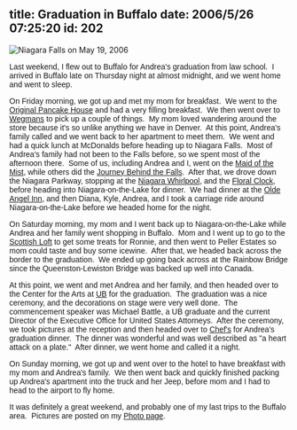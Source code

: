 title: Graduation in Buffalo
date: 2006/5/26 07:25:20
id: 202
---
![Niagara Falls on May 19, 2006](/journal_images/DSC00863.jpg)

<font face="Arial">Last weekend, I flew out to Buffalo for Andrea's graduation from law school.  I arrived in Buffalo late on Thursday night at almost midnight, and we went home and went to sleep.</font>

<font face="Arial">On Friday morning, we got up and met my mom for breakfast.  We went to the [Original Pancake House](http://www.insiderpages.com/profiles/OriginalPancakeHouse-aPUrmSP5Tq_aL7sTimhH3w/) and had a very filling breakfast.  We then went over to [Wegmans](http://www.wegmans.com/) to pick up a couple of things.  My mom loved wandering around the store because it's so unlike anything we have in Denver.  At this point, Andrea's family called and we went back to her apartment to meet them.  We went and had a quick lunch at McDonalds before heading up to Niagara Falls.  Most of Andrea's family had not been to the Falls before, so we spent most of the afternoon there.  Some of us, including Andrea and I, went on the [Maid of the Mist](http://www.maidofthemist.com/), while others did the [Journey Behind the Falls](http://www.niagaraparks.com/nfgg/behindthefalls.php).  After that, we drove down the Niagara Parkway, stopping at the [Niagara Whirlpool](http://www.niagaraparks.com/nfgg/aerocar.php), and the [Floral Clock](http://www.niagaraparks.com/nature/floralclock.php), before heading into Niagara-on-the-Lake for dinner.  We had dinner at the [Olde Angel Inn](http://www.angel-inn.com/), and then Diana, Kyle, Andrea, and I took a carriage ride around Niagara-on-the-Lake before we headed home for the night.</font>

<font face="Arial">On Saturday morning, my mom and I went back up to Niagara-on-the-Lake while Andrea and her family went shopping in Buffalo.  Mom and I went up to go to the [Scottish Loft](http://www.scottishloft.com/) to get some treats for Ronnie, and then went to Peller Estates so mom could taste and buy some icewine.  After that, we headed back across the border to the graduation.  We ended up going back across at the Rainbow Bridge since the Queenston-Lewiston Bridge was backed up well into Canada. </font>

<font face="Arial">At this point, we went and met Andrea and her family, and then headed over to the Center for the Arts at [UB](http://www.law.buffalo.edu/) for the graduation.  The graduation was a nice ceremony, and the decorations on stage were very well done.  The commencement speaker was Michael Battle, a UB graduate and the current Director of the Executive Office for United States Attorneys.  After the ceremony, we took pictures at the reception and then headed over to [Chef's](http://www.ilovechefs.com/) for Andrea's graduation dinner.  The dinner was wonderful and was well described as "a heart attack on a plate."  After dinner, we went home and called it a night.</font>

<font face="Arial">On Sunday morning, we got up and went over to the hotel to have breakfast with my mom and Andrea's family.  We then went back and quickly finished packing up Andrea's apartment into the truck and her Jeep, before mom and I had to head to the airport to fly home.</font>

<font face="Arial">It was definitely a great weekend, and probably one of my last trips to the Buffalo area.  Pictures are posted on my [Photo page](/edit/Photo.aspx).</font>